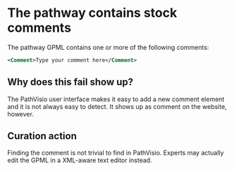 # The pathway contains stock comments

The pathway GPML contains one or more of the following comments:

```xml
<Comment>Type your comment here</Comment>
```

## Why does this fail show up?

The PathVisio user interface makes it easy to add a new comment element and it is not
always easy to detect. It shows up as comment on the website, however.

## Curation action

Finding the comment is not trivial to find in PathVisio. Experts may actually edit the
GPML in a XML-aware text editor instead.
